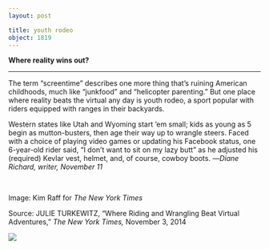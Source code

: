 ```yaml
---
layout: post

title: youth rodeo
object: 1819
---
```

**Where reality wins out?**

****

The term “screentime” describes one more thing that’s ruining American childhoods, much like “junkfood” and “helicopter parenting.” But one place where reality beats the virtual any day is youth rodeo, a sport popular with riders equipped with ranges in their backyards.

Western states like Utah and Wyoming start ’em small; kids as young as 5 begin as mutton-busters, then age their way up to wrangle steers. Faced with a choice of playing video games or updating his Facebook status, one 6-year-old rider said, “I don’t want to sit on my lazy butt” as he adjusted his (required) Kevlar vest, helmet, and, of course, cowboy boots. —*Diane Richard, writer, November 11*

   

Image: Kim Raff for *The New York Times*

Source: JULIE TURKEWITZ, “Where Riding and Wrangling Beat Virtual Adventures,” *The New York Times,* November 3, 2014

![]({{siteurl.base}}/images/14-11-12_70.62_BuckarooEDIT-1.jpeg)
